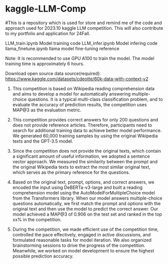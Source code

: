 # kaggle-LLM-Comp
#This is a repository which is used for store and remind me of the code and approach used for 2023.10 kaggle LLM competition. This will also contribute to my portfolio and application for 24Fall. 

LLM_train.ipynb  Model training code
LLM_infer.ipynb  Model infering code
llama_finetune.ipynb  llama model fine-tuning reference

Note: It is recommended to use GPU A100 to train the model. The model training time is approximately 6 hours.

Download open source data source(required):
https://www.kaggle.com/datasets/cdeotte/60k-data-with-context-v2

1. This competition is based on Wikipedia reading comprehension data and aims to develop a model for automatically answering multiple-choice questions. It is a typical multi-class classification problem, and to evaluate the accuracy of prediction results, the competition uses MAP@3 as the evaluation metric.

2. This competition provides correct answers for only 200 questions and does not provide reference articles. Therefore, participants need to search for additional training data to achieve better model performance. We generated 60,000 training samples by using the original Wikipedia texts and the GPT-3.5 model.

3. Since the competition does not provide the original texts, which contain a significant amount of useful information, we adopted a sentence vector approach. We measured the similarity between the prompt and the original Wikipedia texts to extract the most similar original text, which serves as the primary reference for the questions.

4. Based on the original text, prompt, options, and correct answers, we encoded the input using DeBERTa-v3-large and built a reading comprehension model using the AutoModelForMultipleChoice model from the Transformers library. When our model answers multiple-choice questions automatically, we first match the prompt and options with the original text and then use the model to predict the correct answer. Our model achieved a MAP@3 of 0.906 on the test set and ranked in the top xx% in the competition.

5. During the competition, we made efficient use of the competition time, controlled the pace effectively, engaged in active discussions, and formulated reasonable tasks for model iteration. We also organized brainstorming sessions to drive the progress of the competition. Meanwhile, we worked on model development to ensure the highest possible prediction accuracy.
